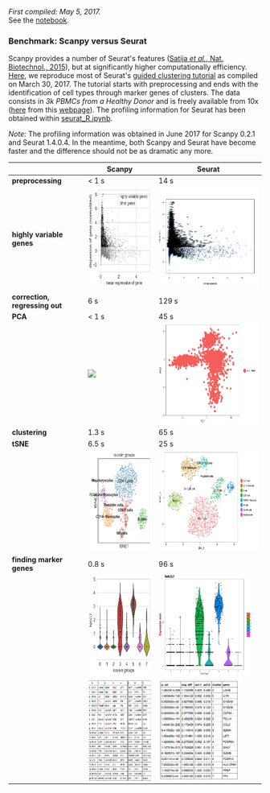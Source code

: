 *First compiled: May 5, 2017.*   
See the [notebook](https://nbviewer.jupyter.org/github/theislab/scanpy_usage/blob/master/170505_seurat/seurat.ipynb).

### Benchmark: Scanpy versus Seurat

Scanpy provides a number of Seurat's features ([Satija *et al.*, Nat. Biotechnol., 2015](https://doi.org/10.1038/nbt.3192)), but at significantly higher computationally efficiency. [Here](https://nbviewer.jupyter.org/github/theislab/scanpy_usage/blob/master/170505_seurat/seurat.ipynb), we reproduce most of Seurat's [guided clustering tutorial](http://satijalab.org/seurat/pbmc3k_tutorial.html) as compiled on March 30, 2017. The tutorial starts with preprocessing and ends with the identification of cell types through marker genes of clusters. The data consists in *3k PBMCs from a Healthy Donor* and is freely available from 10x ([here](http://cf.10xgenomics.com/samples/cell-exp/1.1.0/pbmc3k/pbmc3k_filtered_gene_bc_matrices.tar.gz) from this [webpage](https://support.10xgenomics.com/single-cell-gene-expression/datasets/1.1.0/pbmc3k)). The profiling information for Seurat has been obtained within [seurat_R.ipynb](seurat_R.ipynb).

*Note:* The profiling information was obtained in June 2017 for Scanpy 0.2.1 and Seurat 1.4.0.4. In the meantime, both Scanpy and Seurat have become faster and the difference should not be as dramatic any more.

| | Scanpy | Seurat |
|----|-----|----|
| **preprocessing** | < 1 s | 14 s |
| **highly variable genes** | <img src="figures/scanpy_high_var_genes.png" height=200> | <img src="figures/seurat_high_var_genes.png" height=200> |
| **correction, regressing out** | 6 s | 129 s |
| **PCA** | < 1 s | 45 s |
|  | <img src="figures/scanpy_pca.png" height=200> | <img src="figures/seurat_pca.png" height=200> |
| **clustering** | 1.3 s | 65 s |
| **tSNE** | 6.5 s | 25 s |
|  | <img src="figures/scanpy_tsne.png" height=200> | <img src="figures/seurat_tsne.png" height=200> |
| **finding marker genes** | 0.8 s | 96 s |
|  | <img src="figures/scanpy_violin.png" height=200> | <img src="figures/seurat_violin.png" height=200> |
|  | <img src="figures/scanpy_diff_genes.png" height=200> | <img src="figures/seurat_diff_genes.png" height=200> |

